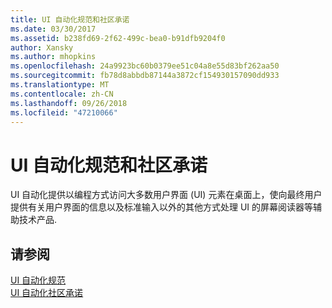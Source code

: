 ```yaml
---
title: UI 自动化规范和社区承诺
ms.date: 03/30/2017
ms.assetid: b238fd69-2f62-499c-bea0-b91dfb9204f0
author: Xansky
ms.author: mhopkins
ms.openlocfilehash: 24a9923bc60b0379ee51c04a8e55d83bf262aa50
ms.sourcegitcommit: fb78d8abbdb87144a3872cf154930157090dd933
ms.translationtype: MT
ms.contentlocale: zh-CN
ms.lasthandoff: 09/26/2018
ms.locfileid: "47210066"
---
```

# <a name="ui-automation-specification-and-community-promise"></a>UI 自动化规范和社区承诺
UI 自动化提供以编程方式访问大多数用户界面 (UI) 元素在桌面上，使向最终用户提供有关用户界面的信息以及标准输入以外的其他方式处理 UI 的屏幕阅读器等辅助技术产品.  
  
## <a name="see-also"></a>请参阅  
 [UI 自动化规范](https://go.microsoft.com/fwlink/?LinkId=108541)  
 [UI 自动化社区承诺](https://go.microsoft.com/fwlink/?LinkId=108542)
